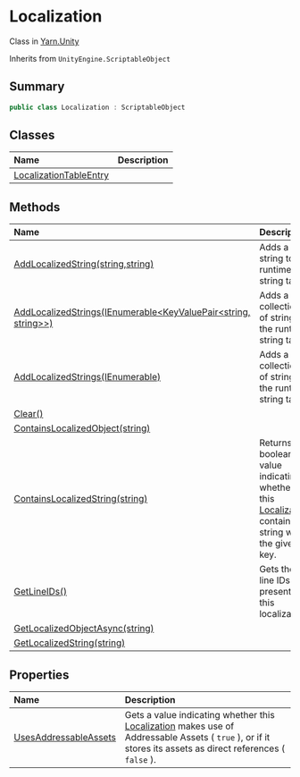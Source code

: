 # Localization

Class in [Yarn.Unity](/docs/api/csharp/yarn.unity.md)

Inherits from `UnityEngine.ScriptableObject`

## Summary



```csharp
public class Localization : ScriptableObject
```

## Classes

|Name|Description|
|:---|:---|
|[LocalizationTableEntry](/docs/api/csharp/yarn.unity.localization.localizationtableentry.md)||

## Methods

|Name|Description|
|:---|:---|
|[AddLocalizedString(string,string)](/docs/api/csharp/yarn.unity.localization.addlocalizedstring.md)|Adds a new string to the runtime string table.|
|[AddLocalizedStrings(IEnumerable<KeyValuePair<string, string>>)](/docs/api/csharp/yarn.unity.localization.addlocalizedstrings-1.md)|Adds a collection of strings to the runtime string table.|
|[AddLocalizedStrings(IEnumerable<StringTableEntry>)](/docs/api/csharp/yarn.unity.localization.addlocalizedstrings-2.md)|Adds a collection of strings to the runtime string table.|
|[Clear()](/docs/api/csharp/yarn.unity.localization.clear.md)||
|[ContainsLocalizedObject(string)](/docs/api/csharp/yarn.unity.localization.containslocalizedobject.md)||
|[ContainsLocalizedString(string)](/docs/api/csharp/yarn.unity.localization.containslocalizedstring.md)|Returns a boolean value indicating whether this  [Localization](yarn.unity.localization.md)  contains a string with the given key.|
|[GetLineIDs()](/docs/api/csharp/yarn.unity.localization.getlineids.md)|Gets the line IDs present in this localization.|
|[GetLocalizedObjectAsync(string)](/docs/api/csharp/yarn.unity.localization.getlocalizedobjectasync.md)||
|[GetLocalizedString(string)](/docs/api/csharp/yarn.unity.localization.getlocalizedstring.md)||

## Properties

|Name|Description|
|:---|:---|
|[UsesAddressableAssets](/docs/api/csharp/yarn.unity.localization.usesaddressableassets.md)|Gets a value indicating whether this  [Localization](yarn.unity.localization.md)  makes use of Addressable Assets ( `true` ), or if it stores its assets as direct references ( `false` ).|


